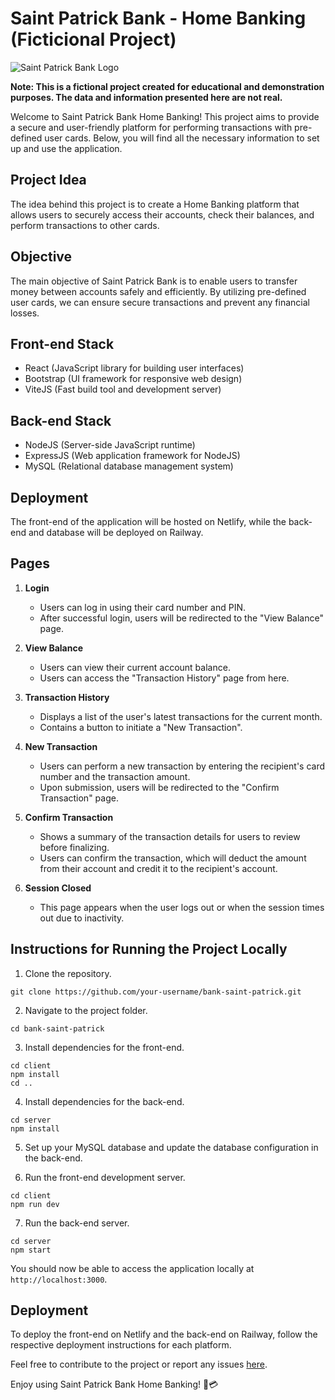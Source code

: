 # Saint Patrick Bank - Home Banking (Ficticional Project)

![Saint Patrick Bank Logo](https://github.com/kevin-anadon/bank_saintpatrick/blob/main/client/public/resources/images/logo.png)

**Note: This is a fictional project created for educational and demonstration purposes. The data and information presented here are not real.**

Welcome to Saint Patrick Bank Home Banking! This project aims to provide a secure and user-friendly platform for performing transactions with pre-defined user cards. Below, you will find all the necessary information to set up and use the application.

## Project Idea

The idea behind this project is to create a Home Banking platform that allows users to securely access their accounts, check their balances, and perform transactions to other cards.

## Objective

The main objective of Saint Patrick Bank is to enable users to transfer money between accounts safely and efficiently. By utilizing pre-defined user cards, we can ensure secure transactions and prevent any financial losses.

## Front-end Stack

- React (JavaScript library for building user interfaces)
- Bootstrap (UI framework for responsive web design)
- ViteJS (Fast build tool and development server)

## Back-end Stack

- NodeJS (Server-side JavaScript runtime)
- ExpressJS (Web application framework for NodeJS)
- MySQL (Relational database management system)

## Deployment

The front-end of the application will be hosted on Netlify, while the back-end and database will be deployed on Railway.

## Pages

1. **Login**
   - Users can log in using their card number and PIN.
   - After successful login, users will be redirected to the "View Balance" page.

2. **View Balance**
   - Users can view their current account balance.
   - Users can access the "Transaction History" page from here.

3. **Transaction History**
   - Displays a list of the user's latest transactions for the current month.
   - Contains a button to initiate a "New Transaction".

4. **New Transaction**
   - Users can perform a new transaction by entering the recipient's card number and the transaction amount.
   - Upon submission, users will be redirected to the "Confirm Transaction" page.

5. **Confirm Transaction**
   - Shows a summary of the transaction details for users to review before finalizing.
   - Users can confirm the transaction, which will deduct the amount from their account and credit it to the recipient's account.

6. **Session Closed**
   - This page appears when the user logs out or when the session times out due to inactivity.

## Instructions for Running the Project Locally

1. Clone the repository.

```
git clone https://github.com/your-username/bank-saint-patrick.git
```

2. Navigate to the project folder.

```
cd bank-saint-patrick
```

3. Install dependencies for the front-end.

```
cd client
npm install
cd ..
```

4. Install dependencies for the back-end.

```
cd server
npm install
```

5. Set up your MySQL database and update the database configuration in the back-end.

6. Run the front-end development server.

```
cd client
npm run dev
```

7. Run the back-end server.

```
cd server
npm start
```

You should now be able to access the application locally at `http://localhost:3000`.

## Deployment

To deploy the front-end on Netlify and the back-end on Railway, follow the respective deployment instructions for each platform.

Feel free to contribute to the project or report any issues [here](https://github.com/kevin-anadon/bank_saintpatrick/issues).

Enjoy using Saint Patrick Bank Home Banking! 🏦💳
